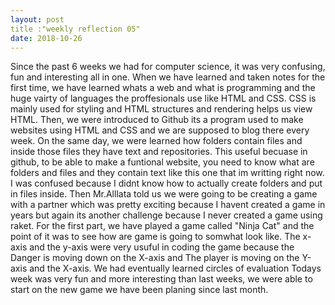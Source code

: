 ```yaml
---
layout: post
title :"weekly reflection 05"
date: 2018-10-26
---
```

Since the past 6 weeks we had for computer science, it was very confusing, fun and interesting all in one. When we have learned and taken notes for the first time, we have learned whats a web and what is programming and the huge vairty of languages the proffesionals use like HTML and CSS. CSS is mainly used for styling and HTML structures and rendering helps us view HTML. Then, we were introduced to Github its a program used to make websites using HTML and CSS and we are supposed to blog there every week. On the same day, we were learned how folders contain files and inside those files they have text and repositories. This useful becuase in github, to be able to make a funtional website, you need to know what are folders and files and they contain text like this one that im writting right now. I was confused because I didnt know how to actually create folders and put in files inside. Then Mr.Alllata told us we were going to be creating a game with a partner which was pretty exciting because I havent created a game in years but again its another challenge because I never created a game using raket. For the first part, we have played a game called "Ninja Cat" and the point of it was to see how are game is going to somwhat look like. The x-axis and the y-axis were very usuful in coding the game because the Danger is moving down on the X-axis and The player is moving on the Y-axis and the X-axis. We had eventually learned circles of evaluation 
Todays week was very fun and more interesting than last weeks, we were able to start on the new game we have been planing since last month. 
